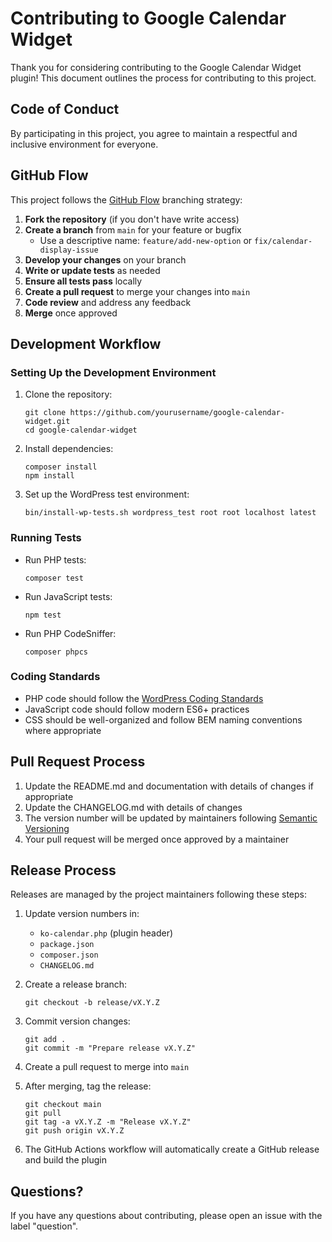 # Contributing to Google Calendar Widget

Thank you for considering contributing to the Google Calendar Widget plugin! This document outlines the process for contributing to this project.

## Code of Conduct

By participating in this project, you agree to maintain a respectful and inclusive environment for everyone.

## GitHub Flow

This project follows the [GitHub Flow](https://guides.github.com/introduction/flow/) branching strategy:

1. **Fork the repository** (if you don't have write access)
2. **Create a branch** from `main` for your feature or bugfix
   - Use a descriptive name: `feature/add-new-option` or `fix/calendar-display-issue`
3. **Develop your changes** on your branch
4. **Write or update tests** as needed
5. **Ensure all tests pass** locally
6. **Create a pull request** to merge your changes into `main`
7. **Code review** and address any feedback
8. **Merge** once approved

## Development Workflow

### Setting Up the Development Environment

1. Clone the repository:
   ```
   git clone https://github.com/yourusername/google-calendar-widget.git
   cd google-calendar-widget
   ```

2. Install dependencies:
   ```
   composer install
   npm install
   ```

3. Set up the WordPress test environment:
   ```
   bin/install-wp-tests.sh wordpress_test root root localhost latest
   ```

### Running Tests

- Run PHP tests:
  ```
  composer test
  ```

- Run JavaScript tests:
  ```
  npm test
  ```

- Run PHP CodeSniffer:
  ```
  composer phpcs
  ```

### Coding Standards

- PHP code should follow the [WordPress Coding Standards](https://developer.wordpress.org/coding-standards/wordpress-coding-standards/php/)
- JavaScript code should follow modern ES6+ practices
- CSS should be well-organized and follow BEM naming conventions where appropriate

## Pull Request Process

1. Update the README.md and documentation with details of changes if appropriate
2. Update the CHANGELOG.md with details of changes
3. The version number will be updated by maintainers following [Semantic Versioning](https://semver.org/)
4. Your pull request will be merged once approved by a maintainer

## Release Process

Releases are managed by the project maintainers following these steps:

1. Update version numbers in:
   - `ko-calendar.php` (plugin header)
   - `package.json`
   - `composer.json`
   - `CHANGELOG.md`

2. Create a release branch:
   ```
   git checkout -b release/vX.Y.Z
   ```

3. Commit version changes:
   ```
   git add .
   git commit -m "Prepare release vX.Y.Z"
   ```

4. Create a pull request to merge into `main`

5. After merging, tag the release:
   ```
   git checkout main
   git pull
   git tag -a vX.Y.Z -m "Release vX.Y.Z"
   git push origin vX.Y.Z
   ```

6. The GitHub Actions workflow will automatically create a GitHub release and build the plugin

## Questions?

If you have any questions about contributing, please open an issue with the label "question".
